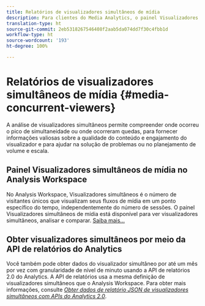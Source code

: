 ```yaml
---
title: Relatórios de visualizadores simultâneos de mídia
description: Para clientes do Media Analytics, o painel Visualizadores simultâneos de mídia no Analysis Workspace permite analisar os visualizadores simultâneos para entender onde ocorreu o pico de simultaneidade ou onde ocorreram as quedas.
translation-type: ht
source-git-commit: 2eb5318267546408f2aab5da074dd7f30c4fbb1d
workflow-type: ht
source-wordcount: '193'
ht-degree: 100%

---
```



# Relatórios de visualizadores simultâneos de mídia {#media-concurrent-viewers}

A análise de visualizadores simultâneos permite compreender onde ocorreu o pico de simultaneidade ou onde ocorreram quedas, para fornecer informações valiosas sobre a qualidade do conteúdo e engajamento do visualizador e para ajudar na solução de problemas ou no planejamento de volume e escala.

## Painel Visualizadores simultâneos de mídia no Analysis Workspace

No Analysis Workspace, Visualizadores simultâneos é o número de visitantes únicos que visualizam seus fluxos de mídia em um ponto específico do tempo, independentemente do número de sessões. O painel Visualizadores simultâneos de mídia está disponível para ver visualizadores simultâneos, analisar e comparar. [Saiba mais...](https://docs.adobe.com/content/help/pt-BR/analytics/analyze/analysis-workspace/panels/media-concurrent-viewers.html)

## Obter visualizadores simultâneos por meio da API de relatórios do Analytics

Você também pode obter dados do visualizador simultâneo por até um mês por vez com granularidade de nível de minuto usando a API de relatórios 2.0 do Analytics. A API de relatórios usa a mesma definição de visualizadores simultâneos que o Analysis Workspace.  Para obter mais informações, consulte [_*Obter dados de relatório JSON de visualizadores simultâneos com APIs do Analytics 2.0*_](/help/media-reports/media-default-reports/get-concurrent-json20.md).
